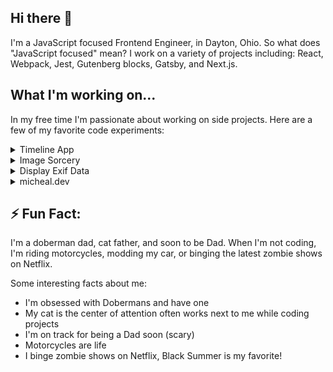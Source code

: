 ## Hi there 👋

I'm a JavaScript focused Frontend Engineer, in Dayton, Ohio. So what does "JavaScript focused" mean? I work on a variety of projects including: React, Webpack, Jest, Gutenberg blocks, Gatsby, and Next.js.

## What I'm working on...

In my free time I'm passionate about working on side projects. Here are a few of my favorite code experiments:

<details>
<summary>Timeline App</summary>

Okay, so the name isn't so original 😄. Timeline App is a simple social app for creating and organizing timelines. Each timeline consist of posts, and each post must have a title, date, and associated timeline. Unlike most social apps, the idea here is that your timeline is a reflection of your life. Users can modify post dates, relocate posts to other timelines and have as many timelines as they like. Under the hood, this PWA is powered by Firebase and React.

See [Timeline App Repo](https://github.com/michealengland/timeline-app)

</details>

<details>
<summary>Image Sorcery</summary>

While working on the Timeline App it became clear that I had an image size problem. While users can add and upload images to posts, they cannot resize or manipulate images. This problem contributes to excessive storage sizes and a poor user experience with creating new posts. Thus the idea for "Image Sorcery" was born.

Image Sorcery is a client side image editing UI for the browser. Behind the scenes this app uses [JIMP (JavaScript Image Manipulation Program)](https://www.npmjs.com/package/jimp) to manipulate the image data directly in the browser. While there are many 3rd party solutions for handling image manipulation, I wanted to create something fun and cost-effective that doesn't require a 3rd party solution.

Eventually, I plan to make this Image Sorcery an NPM package.

See [Image Sorcery Repo](https://github.com/michealengland/image-sorcery)

</details>

<details>
<summary>Display Exif Data</summary>

Display Exif Data is a WordPress plugin that enables content creates to display exif data on their images. Rather than provide another "custom block" for users to manage, this plugin attaches additional controls directly into the `core/image` block. This way users can decide at the block level which images they want to display exif data on. Optionally, site-admins can pick and choose which fields they want to allow and if the field choices can be overridden at the block level. Eventually, I plan to extend the functionality to more blocks such as the "Gallery" block.

See [Display Exif Data Repo](https://github.com/michealengland/display-exif-data)

</details>

<details>
<summary>micheal.dev</summary>

At the end of 2020, I decided it's time to refocus my personal site [micheal.dev](https://micheal.dev) with the latest techniques I've learned over the last two years. My current site is a simple static site built using Gatsby. This time around, I enforced more strict coding standards, re-imagined styling, refactored all of the components, and integrated Jest for testing my code. Also, this site is open source. My goal is to continously add new features and create a scalable platform to grow with alongside my career.

See [Micheal.dev Repo](https://github.com/michealengland/micheal-dev)

</details>

## ⚡ Fun Fact:

I'm a doberman dad, cat father, and soon to be Dad. When I'm not coding, I'm riding motorcycles, modding my car, or binging the latest zombie shows on Netflix.

Some interesting facts about me:

- I'm obsessed with Dobermans and have one
- My cat is the center of attention often works next to me while coding projects
- I'm on track for being a Dad soon (scary)
- Motorcycles are life
- I binge zombie shows on Netflix, Black Summer is my favorite!
